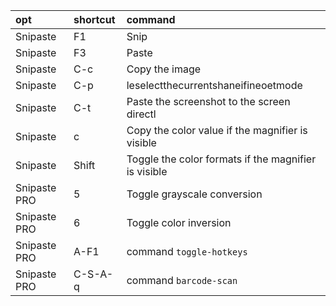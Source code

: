 |opt|shortcut|command|
|:-|:-|:-|
|Snipaste|F1|Snip|
|Snipaste|F3|Paste|
|Snipaste|C-c|Copy the image|
|Snipaste|C-p|leselectthecurrentshaneifineoetmode|
|Snipaste|C-t|Paste the screenshot to the screen directl|
|Snipaste|c|Copy the color value if the magnifier is visible|
|Snipaste|Shift|Toggle the color formats if the magnifier is visible|
|Snipaste PRO|5|Toggle grayscale conversion|
|Snipaste PRO|6|Toggle color inversion|
|Snipaste PRO|A-F1|command `toggle-hotkeys`|
|Snipaste PRO|C-S-A-q|command `barcode-scan`|